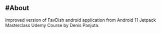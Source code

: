 #About
---
Improved version of FavDish android application from Android 11 Jetpack Masterclass Udemy Course by Denis Panjuta.